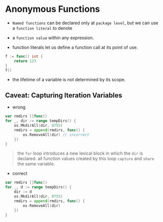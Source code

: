 # Anonymous Functions

- `Named functions` can be declared only at `package level`, but we can use a `function literal` to denote 
- a `function value` within any expression.

- function literals let us define a function call at its point of use.

```go
f := func() int {
    return 123
}
f()
```

- the lifetime of a variable is not determined by its scope.

## Caveat: Capturing lteration Variables

- wrong
```go
var rmdirs []func()
for _, dir := range tempDirs() {
    os.MkdirAll(dir, 0755)
    rmdirs = append(rmdirs, func() {
        os.RemoveAll(dir) // incorrect
    })
}
```
> the `for` loop introduces a new lexical block in which the `dir` is declared.
> all function values created by this loop `capture` and `share` the same variable.

- correct 
```go
var rmdirs []func()
for _, d := range tempDirs() {
    dir := d
    os.MkdirAll(dir, 0755)
    rmdirs = append(rmdirs, func() {
        os.RemoveAll(dir)
    })
}
```
